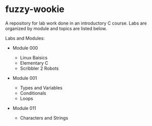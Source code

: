 # fuzzy-wookie
A repository for lab work done in an introductory C course. Labs are organized
by module and topics are listed below.

Labs and Modules:
- Module 000
	+ Linux Baisics
	+ Elementary C
	+ Scribbler 2 Robots
- Module 001
	+ Types and Variables
	+ Conditionals
	+ Loops



- Module 011
	+ Characters and Strings
